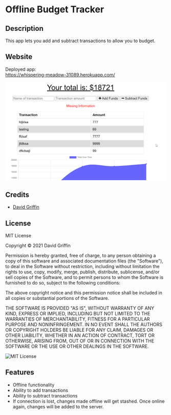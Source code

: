 # Offline Budget Tracker 

## Description

This app lets you add and subtract transactions to allow you to budget. 

## Website

Deployed app:
<br>
https://whispering-meadow-31089.herokuapp.com/


![Website Screenshot](public/icons/website-screenshot.png)

## Credits
* [David Griffin](https://github.com/davidTJgriffin)

## License
MIT License

Copyright © 2021 David Griffin

Permission is hereby granted, free of charge, to any person obtaining a copy
of this software and associated documentation files (the "Software"), to deal
in the Software without restriction, including without limitation the rights
to use, copy, modify, merge, publish, distribute, sublicense, and/or sell
copies of the Software, and to permit persons to whom the Software is
furnished to do so, subject to the following conditions:

The above copyright notice and this permission notice shall be included in all
copies or substantial portions of the Software.

THE SOFTWARE IS PROVIDED "AS IS", WITHOUT WARRANTY OF ANY KIND, EXPRESS OR
IMPLIED, INCLUDING BUT NOT LIMITED TO THE WARRANTIES OF MERCHANTABILITY,
FITNESS FOR A PARTICULAR PURPOSE AND NONINFRINGEMENT. IN NO EVENT SHALL THE
AUTHORS OR COPYRIGHT HOLDERS BE LIABLE FOR ANY CLAIM, DAMAGES OR OTHER
LIABILITY, WHETHER IN AN ACTION OF CONTRACT, TORT OR OTHERWISE, ARISING FROM,
OUT OF OR IN CONNECTION WITH THE SOFTWARE OR THE USE OR OTHER DEALINGS IN THE
SOFTWARE.

![MIT License](https://img.shields.io/apm/l/vim-mode)


## Features

* Offline functionality
* Ability to add transactions
* Ability to subtract transactions
* If connection is lost, changes made offline will get stashed. Once online again, changes will be added to the server. 
